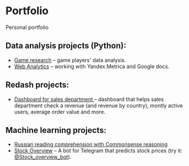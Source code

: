 # Portfolio
Personal portfolio

## Data analysis projects (Python):
 - [Game research](https://nbviewer.jupyter.org/github/justlcoder/Game_Research/blob/main/analysis.ipynb) – game players' data analysis.
 - [Web Analytics](https://nbviewer.jupyter.org/github/justlcoder/Portfolio/blob/main/web_analytics.ipynb) – working with Yandex.Metrica and Google docs.

## Redash projects:
 - [Dashboard for sales department
](http://redash.lab.karpov.courses/public/dashboards/f90cCFSN6DxHnHSyuB9iMQeQcVDoHw5DoOBxRs1r?org_slug=default) – dashboard that helps sales department check a revenue (and revenue by country), montly active users, average order value and more.

## Machine learning projects:
 - [Russian reading comprehension with Commonsense reasoning](https://github.com/justlcoder/AI_nti)
 - [Stock Overview](https://github.com/justlcoder/Stock_Overview) – A bot for Telegram that predicts stock prices (try it: [@Stock_overview_bot](https://t.me/Stock_overview_bot)).
